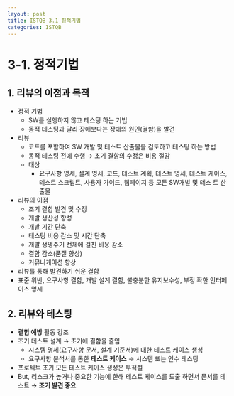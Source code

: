 ```yaml
---
layout: post
title: ISTQB 3.1 정적기법
categories: ISTQB
---
```


# 3-1. 정적기법
## 1. 리뷰의 이점과 목적 
   - 정적 기법
     - SW를 실행하지 않고 테스팅 하는 기법
     - 동적 테스팅과 달리 장애보다는 장애의 원인(결함)을 발견
   - 리뷰
     - 코드를 포함하여 SW 개발 및 테스트 산출물을 검토하고 테스팅 하는 방법
     - 동적 테스팅 전에 수행 → 초기 결함의 수정은 비용 절감
     - 대상
       - 요구사항 명세, 설계 명세, 코드, 테스트 계획, 테스트 명세, 테스트 케이스, 테스트 스크립트, 사용자 가이드, 웹페이지 등 모든 SW개발 및 테스 트 산출물
   - 리뷰의 이점
     - 조기 결함 발견 및 수정
     - 개발 생산성 향성
     - 개발 기간 단축
     - 테스팅 비용 감소 및 시간 단축
     - 개발 생명주기 전체에 걸친 비용 감소
     - 결함 감소(품질 향상)
     - 커뮤니케이션 향상
   - 리뷰를 통해 발견하기 쉬운 결함
   - 표준 위반, 요구사항 결함, 개발 설계 결함, 불충분한 유지보수성, 부정 확한 인터페이스 명세



## 2. 리뷰와 테스팅 
   - **결함 예방** 활동 강조
   - 조기 테스트 설계 → 초기에 결함을 줄임
     - 시스템 명세(요구사항 문서, 설계 기준서)에 대한 테스트 케이스 생성
     - 요구사항 분석서를 통한 **테스트 케이스** → 시스템 또는 인수 테스팅
   - 프로젝트 초기 모든 테스트 케이스 생성은 부적절
   - But, 리스크가 높거나 중요한 기능에 한해 테스트 케이스를 도출 하면서 문서를 테스트 → **조기 발견 중요**

